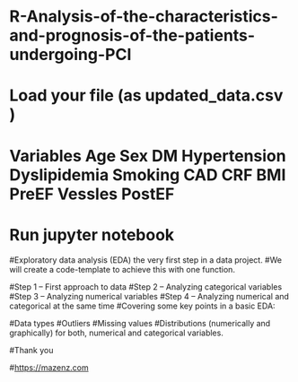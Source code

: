 # R-Analysis-of-the-characteristics-and-prognosis-of-the-patients-undergoing-PCI
# Load your file (as updated_data.csv ) 
# Variables Age	Sex	DM	Hypertension	Dyslipidemia	Smoking	CAD	CRF	BMI	PreEF	Vessles	PostEF
# Run jupyter notebook

#Exploratory data analysis (EDA) the very first step in a data project. 
#We will create a code-template to achieve this with one function.

#Step 1 – First approach to data
#Step 2 – Analyzing categorical variables
#Step 3 – Analyzing numerical variables
#Step 4 – Analyzing numerical and categorical at the same time
#Covering some key points in a basic EDA:

#Data types
#Outliers
#Missing values
#Distributions (numerically and graphically) for both, numerical and categorical variables.


#Thank you

#https://mazenz.com
